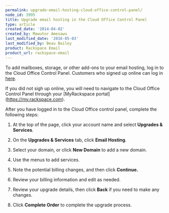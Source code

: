 ```yaml
---
permalink: upgrade-email-hosting-cloud-office-control-panel/
node_id: 3995
title: Upgrade email hosting in the Cloud Office Control Panel
type: article
created_date: '2014-04-02'
created_by: Mawutor Amesawu
last_modified_date: '2016-05-03'
last_modified_by: Beau Bailey
product: Rackspace Email
product_url: rackspace-email
---
```


To add mailboxes, storage, or other add-ons to your email hosting, log in to the Cloud Office Control Panel. Customers who signed up online can log in [here](https://cp.rackspace.com). 

If you did not sigh up online, you will need to navigate to the Cloud Office Control Panel through your [MyRackspace portal] (https://my.rackspace.com).

After you have logged in to the Cloud Office control panel, complete the following steps:

1.  At the top of the page, click your account name and select **Upgrades & Services**.

2.  On the **Upgrades & Services** tab, click **Email Hosting**.

3.  Select your domain, or click **New Domain** to add a new domain.

4.  Use the menus to add services.

5.  Note the potential billing changes, and then click **Continue.**

6.  Review your billing information and edit as needed.

7.  Review your upgrade details, then click **Back** if you need to make any changes.

8.  Click **Complete Order** to complete the upgrade process.
